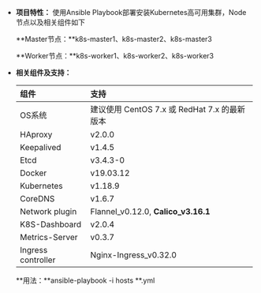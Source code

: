 - **项目特性：** 使用Ansible Playbook部署安装Kubernetes高可用集群，Node节点以及相关组件如下

  **Master节点：**k8s-master1、k8s-master2、k8s-master3

  **Worker节点：**k8s-worker1、k8s-worker2、k8s-worker3

- **相关组件及支持：**

  | **组件**           | **支持**                                       |
  | :----------------- | :--------------------------------------------- |
  | OS系统             | 建议使用 CentOS 7.x 或 RedHat 7.x 的最新版本   |
  | HAproxy            | v2.0.0                                         |
  | Keepalived         | v1.4.5                                         |
  | Etcd               | v3.4.3-0                                       |
  | Docker             | v19.03.12                                      |
  | Kubernetes         | v1.18.9                                        |
  | CoreDNS            | v1.6.7                                         |
  | Network plugin     | Flannel_v0.12.0, **Calico_v3.16.1**            |
  | K8S-Dashboard      | v2.0.4                                         |
  | Metrics-Server     | v0.3.7                                         |
  | Ingress controller | Nginx-Ingress_v0.32.0                          |

  **用法：**ansible-playbook -i hosts **.yml
